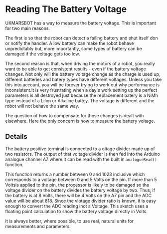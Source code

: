 # Reading The Battery Voltage

UKMARSBOT has a way to measure the battery voltage. This is important for two main reasons.

The first is so that the robot can detect a failing battery and shut itself don or notify the handler. A low battery can make the robot behave unpredictably but, more importantly, some types of battery can be damaged if the voltage gets too low.

The second reason is that, when driving the motors of a robot, you really want to be able to get consistent results - even if the battery voltage changes. Not only will the battery voltage change as the charge is used up, different batteries and batery types have different voltages. Unless you take this into account, you will be forever trying to work out why performance is inconsistent.It is very frustrating when a day's work setting up the perfect parameters is all destroyed just because the replacement batery is a NiMh type instead of a LiIon or Alkaline battey. The voltage is different and the robot will not behave the same way.

The question of how to compensate for these changes is dealt with elsewhere. Here the only concern is how to measure the battery voltage.

## Details

The battery positive terminal is connected to a oltage divider made up of two resistors. The output of that voltage divider is then fed into the Arduino analogue channel A7 where it can be read with the built in ```analogueRead()``` function.

This function returns a number between 0 and 1023 inclusive which corresponds to a voltage between 0 and 5 Volts on the pin. If more than 5 Voltsis applied to the pin, the processor is likely to be damaged so the voltage divider on the battery divides the battery voltage by two. Thus, if the battery is at 8 Volts, there will be 4 Volts on the A7 pin and the ADC value will be about 818. Since the vlotage divider ratio is known, it is easy enough to convert the ADC reading inot a Voltage. This sketch uses a floating point calculation to show the battery voltage directly in Volts.

It is always better, where possible, to use real, natural units for measurements and parameters.